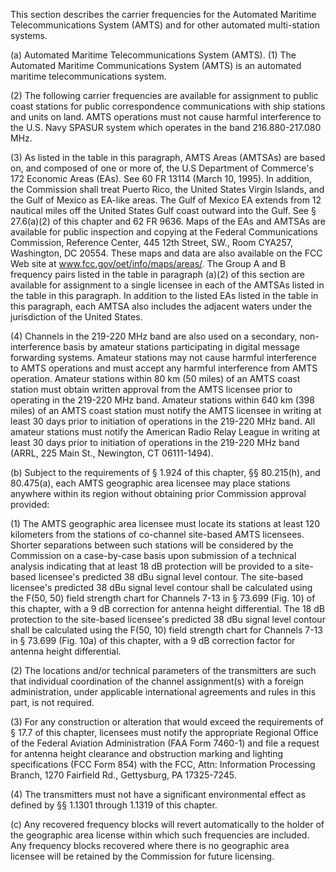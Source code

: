 This section describes the carrier frequencies for the Automated Maritime Telecommunications System (AMTS) and for other automated multi-station systems.

(a) Automated Maritime Telecommunications System (AMTS). (1) The Automated Maritime Communications System (AMTS) is an automated maritime telecommunications system.

(2) The following carrier frequencies are available for assignment to public coast stations for public correspondence communications with ship stations and units on land. AMTS operations must not cause harmful interference to the U.S. Navy SPASUR system which operates in the band 216.880-217.080 MHz.

(3) As listed in the table in this paragraph, AMTS Areas (AMTSAs) are based on, and composed of one or more of, the U.S Department of Commerce's 172 Economic Areas (EAs). See 60 FR 13114 (March 10, 1995). In addition, the Commission shall treat Puerto Rico, the United States Virgin Islands, and the Gulf of Mexico as EA-like areas. The Gulf of Mexico EA extends from 12 nautical miles off the United States Gulf coast outward into the Gulf. See § 27.6(a)(2) of this chapter and 62 FR 9636. Maps of the EAs and AMTSAs are available for public inspection and copying at the Federal Communications Commission, Reference Center, 445 12th Street, SW., Room CYA257, Washington, DC 20554. These maps and data are also available on the FCC Web site at www.fcc.gov/oet/info/maps/areas/. The Group A and B frequency pairs listed in the table in paragraph (a)(2) of this section are available for assignment to a single licensee in each of the AMTSAs listed in the table in this paragraph. In addition to the listed EAs listed in the table in this paragraph, each AMTSA also includes the adjacent waters under the jurisdiction of the United States.

(4) Channels in the 219-220 MHz band are also used on a secondary, non-interference basis by amateur stations participating in digital message forwarding systems. Amateur stations may not cause harmful interference to AMTS operations and must accept any harmful interference from AMTS operation. Amateur stations within 80 km (50 miles) of an AMTS coast station must obtain written approval from the AMTS licensee prior to operating in the 219-220 MHz band. Amateur stations within 640 km (398 miles) of an AMTS coast station must notify the AMTS licensee in writing at least 30 days prior to initiation of operations in the 219-220 MHz band. All amateur stations must notify the American Radio Relay League in writing at least 30 days prior to initiation of operations in the 219-220 MHz band (ARRL, 225 Main St., Newington, CT 06111-1494).

(b) Subject to the requirements of § 1.924 of this chapter, §§ 80.215(h), and 80.475(a), each AMTS geographic area licensee may place stations anywhere within its region without obtaining prior Commission approval provided:

(1) The AMTS geographic area licensee must locate its stations at least 120 kilometers from the stations of co-channel site-based AMTS licensees. Shorter separations between such stations will be considered by the Commission on a case-by-case basis upon submission of a technical analysis indicating that at least 18 dB protection will be provided to a site-based licensee's predicted 38 dBu signal level contour. The site-based licensee's predicted 38 dBu signal level contour shall be calculated using the F(50, 50) field strength chart for Channels 7-13 in § 73.699 (Fig. 10) of this chapter, with a 9 dB correction for antenna height differential. The 18 dB protection to the site-based licensee's predicted 38 dBu signal level contour shall be calculated using the F(50, 10) field strength chart for Channels 7-13 in § 73.699 (Fig. 10a) of this chapter, with a 9 dB correction factor for antenna height differential.

(2) The locations and/or technical parameters of the transmitters are such that individual coordination of the channel assignment(s) with a foreign administration, under applicable international agreements and rules in this part, is not required.

(3) For any construction or alteration that would exceed the requirements of § 17.7 of this chapter, licensees must notify the appropriate Regional Office of the Federal Aviation Administration (FAA Form 7460-1) and file a request for antenna height clearance and obstruction marking and lighting specifications (FCC Form 854) with the FCC, Attn: Information Processing Branch, 1270 Fairfield Rd., Gettysburg, PA 17325-7245.

(4) The transmitters must not have a significant environmental effect as defined by §§ 1.1301 through 1.1319 of this chapter.

(c) Any recovered frequency blocks will revert automatically to the holder of the geographic area license within which such frequencies are included. Any frequency blocks recovered where there is no geographic area licensee will be retained by the Commission for future licensing.

